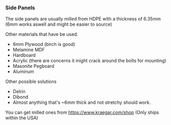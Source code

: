 ### Side Panels

The side panels are usually milled from HDPE with a thickness of 6.35mm (6mm works aswell and might be easier to source)

Other materials that have be used.
* 6mm Plywood (birch is good)
* Melamine MDF
* Hardboard
* Acrylic (there are concerns it might crack around the bolts for mounting)
* Masonite Pegboard
* Aluminum

Other possible solutions

* Delrin
* Dibond
* Almost anything that's ~6mm thick and not stretchy should work.

You can get milled ones from https://www.kraegar.com/shop (Only ships within the USA)
